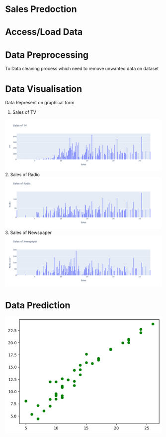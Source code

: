 # Sales Predoction

# Access/Load Data 

# Data Preprocessing
To Data cleaning process which need to remove unwanted data on dataset

# Data Visualisation
Data Represent on graphical form 

1. Sales of TV
<img src="images/tv.png" />
2. Sales of Radio
<img src="images/radio.png" />
3. Sales of Newspaper
<img src="images/newspaper.png" />

# Data Prediction
<img src="images/prediction.png" />
